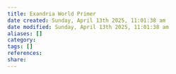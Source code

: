 ```yaml
---
title: Exandria World Primer
date created: Sunday, April 13th 2025, 11:01:38 am
date modified: Sunday, April 13th 2025, 11:01:38 am
aliases: []
category: 
tags: []
references: 
share: 
---
```

